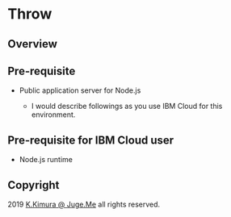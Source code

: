 # Throw

## Overview



## Pre-requisite

- Public application server for Node.js

    - I would describe followings as you use IBM Cloud for this environment.


## Pre-requisite for IBM Cloud user

- Node.js runtime


## Copyright

2019 [K.Kimura @ Juge.Me](https://github.com/dotnsf) all rights reserved.
